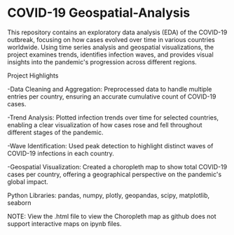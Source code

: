 # COVID-19 Geospatial-Analysis
This repository contains an exploratory data analysis (EDA) of the COVID-19 outbreak, focusing on how cases evolved over time in various countries worldwide. Using time series analysis and geospatial visualizations, the project examines trends, identifies infection waves, and provides visual insights into the pandemic's progression across different regions.

Project Highlights

-Data Cleaning and Aggregation: Preprocessed data to handle multiple entries per country, ensuring an accurate cumulative count of COVID-19 cases.

-Trend Analysis: Plotted infection trends over time for selected countries, enabling a clear visualization of how cases rose and fell throughout different stages of the pandemic.

-Wave Identification: Used peak detection to highlight distinct waves of COVID-19 infections in each country.

-Geospatial Visualization: Created a choropleth map to show total COVID-19 cases per country, offering a geographical perspective on the pandemic's global impact.

Python Libraries: pandas, numpy, plotly, geopandas, scipy, matplotlib, seaborn

NOTE: View the .html file to view the Choropleth map as github does not support interactive maps on ipynb files.
